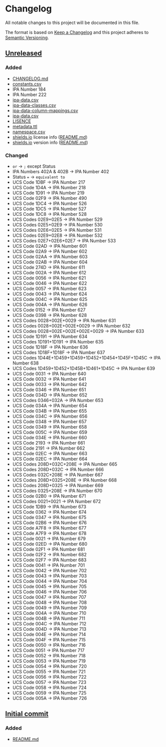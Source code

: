 # Changelog
All notable changes to this project will be documented in this file.

The format is based on [Keep a Changelog](http://keepachangelog.com/) and this project adheres to [Semantic Versioning](http://semver.org/).

## [Unreleased]
### Added
* [CHANGELOG.md]
* [constants.csv]
* IPA Number 184
* IPA Number 222
* [ipa-data.csv]
* [ipa-data-classes.csv]
* [ipa-data-column-mappings.csv]
* [ipa-data.csv]
* [LISENCE]
* [metadata.ttl]
* [namespace.csv]
* [shields.io] license info ([README.md])
* [shields.io] version info ([README.md])

### Changed
* `or` → `;` except Status
* IPA Numbers 402A & 402B → IPA Number 402
* Status `=` → `equivalent to`
* UCS Code 1DBF → IPA Number 217
* UCS Code 1D4A → IPA Number 218
* UCS Code 1D91 → IPA Number 219
* UCS Code 02F9 → IPA Number 490
* UCS Code 1DC4 → IPA Number 526
* UCS Code 1DC5 → IPA Number 527
* UCS Code 1DC8 → IPA Number 528
* UCS Codes 02E9+02E5 → IPA Number 529
* UCS Codes 02E5+02E9 → IPA Number 530
* UCS Codes 02E6+02E5 → IPA Number 531
* UCS Codes 02E9+02E8 → IPA Number 532
* UCS Codes 02E7+02E6+02E7 → IPA Number 533
* UCS Code 02AD → IPA Number 601
* UCS Code 02A9 → IPA Number 602
* UCS Code 02AA → IPA Number 603
* UCS Code 02AB → IPA Number 604
* UCS Code 274D → IPA Number 611
* UCS Code 002A → IPA Number 612
* UCS Code 0056 → IPA Number 621
* UCS Code 0046 → IPA Number 622
* UCS Code 0057 → IPA Number 623
* UCS Code 0043 → IPA Number 624
* UCS Code 004C → IPA Number 625
* UCS Code 004A → IPA Number 626
* UCS Code 0152 → IPA Number 627
* UCS Code 0398 → IPA Number 628
* UCS Codes 0028+002E+0029 → IPA Number 631
* UCS Codes 0028+002E+002E+0029 → IPA Number 632
* UCS Codes 0028+002E+002E+002E+0029 → IPA Number 633
* UCS Code 1D191 → IPA Number 634
* UCS Codes 1D191+1D191 → IPA Number 635
* UCS Code 1D18F → IPA Number 636
* UCS Codes 1D18F+1D18F → IPA Number 637
* UCS Codes 1D44E+1D459+1D459+1D452+1D454+1D45F+1D45C → IPA Number 638
* UCS Codes 1D459+1D452+1D45B+1D461+1D45C → IPA Number 639
* UCS Code 0031 → IPA Number 640
* UCS Code 0032 → IPA Number 641
* UCS Code 0033 → IPA Number 642
* UCS Code 0346 → IPA Number 651
* UCS Code 034D → IPA Number 652
* UCS Codes 0346+032A → IPA Number 653
* UCS Code 034A → IPA Number 654
* UCS Code 034B → IPA Number 655
* UCS Code 034C → IPA Number 656
* UCS Code 0348 → IPA Number 657
* UCS Code 0349 → IPA Number 658
* UCS Code 005C → IPA Number 659
* UCS Code 034E → IPA Number 660
* UCS Code 2193 → IPA Number 661
* UCS Code 2191 → IPA Number 662
* UCS Code 02EC → IPA Number 663
* UCS Code 02EC → IPA Number 664
* UCS Codes 208D+032C+208E → IPA Number 665
* UCS Codes 208D+032C → IPA Number 666
* UCS Codes 032C+208E → IPA Number 667
* UCS Codes 208D+0325+208E → IPA Number 668
* UCS Codes 208D+0325 → IPA Number 669
* UCS Codes 0325+208E → IPA Number 670
* UCS Code 02B0 → IPA Number 671
* UCS Codes 0021+0021 → IPA Number 672
* UCS Code 1DB9 → IPA Number 673
* UCS Code 0362 → IPA Number 674
* UCS Code 0347 → IPA Number 675
* UCS Code 02B6 → IPA Number 676
* UCS Code A7F8 → IPA Number 677
* UCS Code A7F9 → IPA Number 678
* UCS Code 0021 → IPA Number 679
* UCS Code 02ED → IPA Number 680
* UCS Code 02F1 → IPA Number 681
* UCS Code 02F2 → IPA Number 682
* UCS Code 02F7 → IPA Number 683
* UCS Code 0041 → IPA Number 701
* UCS Code 0042 → IPA Number 702
* UCS Code 0043 → IPA Number 703
* UCS Code 0044 → IPA Number 704
* UCS Code 0045 → IPA Number 705
* UCS Code 0046 → IPA Number 706
* UCS Code 0047 → IPA Number 707
* UCS Code 0048 → IPA Number 708
* UCS Code 0049 → IPA Number 709
* UCS Code 004A → IPA Number 710
* UCS Code 004B → IPA Number 711
* UCS Code 004C → IPA Number 712
* UCS Code 004D → IPA Number 713
* UCS Code 004E → IPA Number 714
* UCS Code 004F → IPA Number 715
* UCS Code 0050 → IPA Number 716
* UCS Code 0051 → IPA Number 717
* UCS Code 0052 → IPA Number 718
* UCS Code 0053 → IPA Number 719
* UCS Code 0054 → IPA Number 720
* UCS Code 0055 → IPA Number 721
* UCS Code 0056 → IPA Number 722
* UCS Code 0057 → IPA Number 723
* UCS Code 0058 → IPA Number 724
* UCS Code 0059 → IPA Number 725
* UCS Code 005A → IPA Number 726

## [Initial commit]
### Added
* [README.md]

[Unreleased]: https://github.com/AdamSteffanick/ipa-data/compare/1505ef6...HEAD
[Initial commit]: https://github.com/AdamSteffanick/ipa-data/commit/1505ef615f18944fcd011790baaf9f911b9f7c9e
[CHANGELOG.md]: ./CHANGELOG.md
[LISENCE]: https://github.com/AdamSteffanick/ipa-data/blob/master/LICENSE
[README.md]: ./README.md

[constants.csv]: ./datasets/ipa-data/constants.csv
[ipa-data.csv]: ./datasets/ipa-data/ipa-data.csv
[ipa-data-classes.csv]: ./datasets/ipa-data/ipa-data-classes.csv
[ipa-data-column-mappings.csv]: ./datasets/ipa-data/ipa-data-column-mappings.csv
[metadata.ttl]: ./datasets/ipa-data/metadata.ttl
[namespace.csv]: ./datasets/ipa-data/namespace.csv

[shields.io]: http://shields.io/
